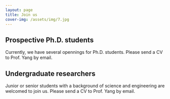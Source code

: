 ```yaml
---
layout: page
title: Join us
cover-img: /assets/img/7.jpg
---
```


## Prospective Ph.D. students
Currently, we have several opennings for Ph.D. students. Please send a CV to Prof. Yang by email.


## Undergraduate researchers
Junior or senior students with a background of science and engineering are welcomed to join us. Please send a CV to Prof. Yang by email.